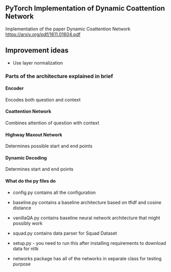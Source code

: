 ## PyTorch Implementation of Dynamic Coattention Network
Implementation of the paper Dynamic Coattention Network https://arxiv.org/pdf/1611.01604.pdf

## Improvement ideas
- Use layer normalization

### Parts of the architecture explained in brief
#### Encoder
Encodes both question and context
#### Coattention Network
Combines attention of question with context
#### Highway Maxout Network
Determines possible start and end points
#### Dynamic Decoding
Determines start and end points

#### What do the py files do
* config.py contains all the configuration
* baseline.py contains a baseline architecture based on tfidf and cosine distance
* vanillaQA.py contains baseline neural network architecture that might possibly work
* squad.py contains data parser for Squad Dataset
* setup.py - you need to run this after installing requirements to download data for nltk

* networks package has all of the networks in separate class for testing purpose